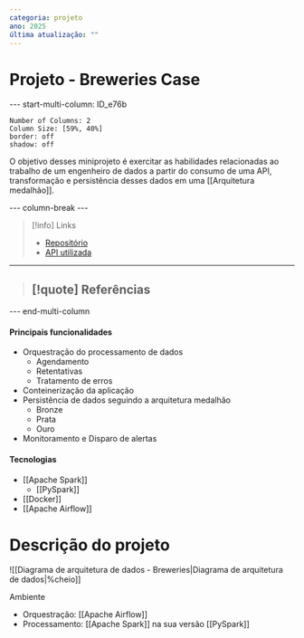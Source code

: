 ```yaml
---
categoria: projeto
ano: 2025
última atualização: ""
---
```

# Projeto - Breweries Case

--- start-multi-column: ID_e76b

```column-settings
Number of Columns: 2
Column Size: [59%, 40%]
border: off
shadow: off
```

O objetivo desses miniprojeto é exercitar as habilidades relacionadas ao trabalho de um engenheiro de dados a partir do consumo de uma API, transformação e persistência desses dados em uma [[Arquitetura medalhão]].

--- column-break ---

> [!info] Links
> 
> - [Repositório]() 
> - [API utilizada](https://www.openbrewerydb.org/)

---

> [!quote] Referências
>- 

--- end-multi-column
#### Principais funcionalidades

- Orquestração do processamento de dados
	- Agendamento
	- Retentativas
	- Tratamento de erros
- Conteinerização da aplicação
- Persistência de dados seguindo a arquitetura medalhão
	- Bronze
	- Prata
	- Ouro
- Monitoramento e Disparo de alertas

#### Tecnologias

- [[Apache Spark]]
	- [[PySpark]]
- [[Docker]]
- [[Apache Airflow]]

# Descrição do projeto

![[Diagrama de arquitetura de dados - Breweries|Diagrama de arquitetura de dados|%cheio]]


Ambiente

- Orquestração: [[Apache Airflow]]
- Processamento: [[Apache Spark]] na sua versão [[PySpark]]

